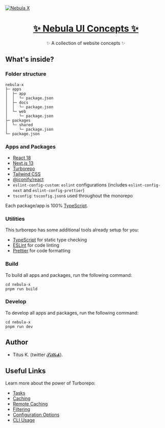 <a href="#">
  <img alt="Nebula X" src="./public/images/screenshot.jpg">
  <h1 align="center">✨ Nebula UI Concepts ✨</h1>
</a>
  <p align="center">✨ A collection of website concepts ✨</p>


## What's inside?

### Folder structure
```
nebula-x
├─ apps
│  ├─ app
│  │  └─ package.json
│  ├─ docs
│  │  └─ package.json
│  └─ web
│     └─ package.json
├─ packages
│  └─ shared
│     └─ package.json
└─ package.json
```

### Apps and Packages

- [React 18](https://reactjs.org/) 
- [Next.js 13](https://nextjs.org/) 
- [Turborepo](https://turbo.build/repo)
- [Tailwind CSS](https://tailwindcss.com/)
- [@iconify/react](https://docs.iconify.design/icon-components/react/)
- `eslint-config-custom`: `eslint` configurations (includes `eslint-config-next` and `eslint-config-prettier`)
- `tsconfig`: `tsconfig.json`s used throughout the monorepo

Each package/app is 100% [TypeScript](https://www.typescriptlang.org/).

### Utilities

This turborepo has some additional tools already setup for you:

- [TypeScript](https://www.typescriptlang.org/) for static type checking
- [ESLint](https://eslint.org/) for code linting
- [Prettier](https://prettier.io) for code formatting

### Build

To build all apps and packages, run the following command:

```
cd nebula-x
pnpm run build
```

### Develop

To develop all apps and packages, run the following command:

```
cd nebula-x
pnpm run dev
```
## Author

- Titus K. (twitter [𝓣𝓲𝓽𝓽𝓸𝓱](https://twitter.com/_tittoh)).

## Useful Links

Learn more about the power of Turborepo:

- [Tasks](https://turbo.build/repo/docs/core-concepts/monorepos/running-tasks)
- [Caching](https://turbo.build/repo/docs/core-concepts/caching)
- [Remote Caching](https://turbo.build/repo/docs/core-concepts/remote-caching)
- [Filtering](https://turbo.build/repo/docs/core-concepts/monorepos/filtering)
- [Configuration Options](https://turbo.build/repo/docs/reference/configuration)
- [CLI Usage](https://turbo.build/repo/docs/reference/command-line-reference)
